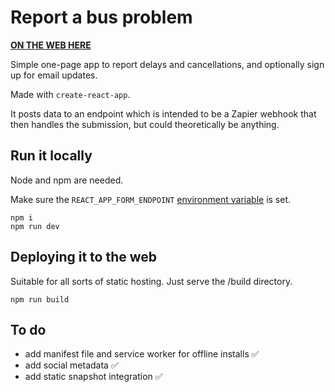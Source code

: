# Report a bus problem

**[ON THE WEB HERE](https://thirsty-noether-ab7efc.netlify.com/)**

Simple one-page app to report delays and cancellations, and optionally sign up for email updates.

Made with `create-react-app`.

It posts data to an endpoint which is intended to be a Zapier webhook that then handles the submission, but could theoretically be anything.

## Run it locally

Node and npm are needed.

Make sure the `REACT_APP_FORM_ENDPOINT` [environment variable](https://create-react-app.dev/docs/adding-custom-environment-variables) is set.

```
npm i
npm run dev
```

## Deploying it to the web

Suitable for all sorts of static hosting. Just serve the /build directory.

```
npm run build
```

## To do

- add manifest file and service worker for offline installs ✅
- add social metadata ✅
- add static snapshot integration ✅
